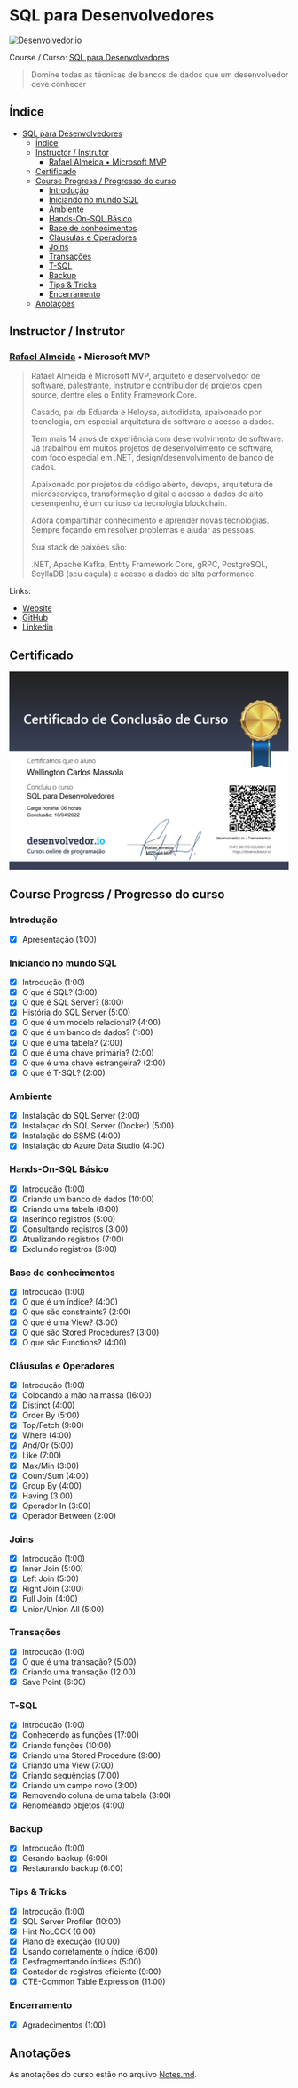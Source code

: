 <!-- markdownlint-disable MD026 -->
# SQL para Desenvolvedores

[![Desenvolvedor.io](https://desenvolvedor.io/images/home.png)](https://desenvolvedor.io)

Course / Curso: [SQL para Desenvolvedores](https://desenvolvedor.io/curso-online-sql-para-desenvolvedores)

> Domine todas as técnicas de bancos de dados que um desenvolvedor deve conhecer

## Índice

- [SQL para Desenvolvedores](#sql-para-desenvolvedores)
  - [Índice](#índice)
  - [Instructor / Instrutor](#instructor--instrutor)
    - [Rafael Almeida • Microsoft MVP](#rafael-almeida--microsoft-mvp)
  - [Certificado](#certificado)
  - [Course Progress / Progresso do curso](#course-progress--progresso-do-curso)
    - [Introdução](#introdução)
    - [Iniciando no mundo SQL](#iniciando-no-mundo-sql)
    - [Ambiente](#ambiente)
    - [Hands-On-SQL Básico](#hands-on-sql-básico)
    - [Base de conhecimentos](#base-de-conhecimentos)
    - [Cláusulas e Operadores](#cláusulas-e-operadores)
    - [Joins](#joins)
    - [Transações](#transações)
    - [T-SQL](#t-sql)
    - [Backup](#backup)
    - [Tips & Tricks](#tips--tricks)
    - [Encerramento](#encerramento)
  - [Anotações](#anotações)

## Instructor / Instrutor

### [Rafael Almeida](https://desenvolvedor.io/instrutor/rafael-almeida) • Microsoft MVP

> Rafael Almeida é Microsoft MVP, arquiteto e desenvolvedor de software, palestrante, instrutor e contribuidor de projetos open source, dentre eles o Entity Framework Core.
>
> Casado, pai da Eduarda e Heloysa, autodidata, apaixonado por tecnologia, em especial arquitetura de software e acesso a dados.
>
> Tem mais 14 anos de experiência com desenvolvimento de software. Já trabalhou em muitos projetos de desenvolvimento de software, com foco especial em .NET, design/desenvolvimento de banco de dados.
>
> Apaixonado por projetos de código aberto, devops, arquitetura de microsserviços, transformação digital e acesso a dados de alto desempenho, é um curioso da tecnologia blockchain.
>
> Adora compartilhar conhecimento e aprender novas tecnologias. Sempre focando em resolver problemas e ajudar as pessoas.
>
> Sua stack de paixões são:
>
> .NET, Apache Kafka, Entity Framework Core, gRPC, PostgreSQL, ScyllaDB (seu caçula) e acesso a dados de alta performance.

Links:

- [Website](https://www.ralms.net/)
- [GitHub](https://github.com/ralmsdeveloper/)
- [Linkedin](https://www.linkedin.com/in/ralmsdeveloper/)

## Certificado

[![certificado desenvolvedor.io](images/8ae389ef6bc001364bdad40201113f92151691d4edd3e668d3b07ee98553c256.png)](https://desenvolvedor.io/certificados/8a667b4a-8668-4d33-87ba-6a499abd389e/validar)

## Course Progress / Progresso do curso

### Introdução

- [x] Apresentação (1:00)

### Iniciando no mundo SQL

- [x] Introdução (1:00)
- [x] O que é SQL? (3:00)
- [x] O que é SQL Server? (8:00)
- [x] História do SQL Server (5:00)
- [x] O que é um modelo relacional? (4:00)
- [x] O que é um banco de dados? (1:00)
- [x] O que é uma tabela? (2:00)
- [x] O que é uma chave primária? (2:00)
- [x] O que é uma chave estrangeira? (2:00)
- [x] O que é T-SQL? (2:00)

### Ambiente

- [x] Instalação do SQL Server (2:00)
- [x] Instalaçao do SQL Server (Docker) (5:00)
- [x] Instalação do SSMS (4:00)
- [x] Instalação do Azure Data Studio (4:00)

### Hands-On-SQL Básico

- [x] Introdução (1:00)
- [x] Criando um banco de dados (10:00)
- [x] Criando uma tabela (8:00)
- [x] Inserindo registros (5:00)
- [x] Consultando registros (3:00)
- [x] Atualizando registros (7:00)
- [x] Excluindo registros (6:00)

### Base de conhecimentos

- [x] Introdução (1:00)
- [x] O que é um índice? (4:00)
- [x] O que são constraints? (2:00)
- [x] O que é uma View? (3:00)
- [x] O que são Stored Procedures? (3:00)
- [x] O que são Functions? (4:00)

### Cláusulas e Operadores

- [x] Introdução (1:00)
- [x] Colocando a mão na massa (16:00)
- [x] Distinct (4:00)
- [x] Order By (5:00)
- [x] Top/Fetch (9:00)
- [x] Where (4:00)
- [x] And/Or (5:00)
- [x] Like (7:00)
- [x] Max/Min (3:00)
- [x] Count/Sum (4:00)
- [x] Group By (4:00)
- [x] Having (3:00)
- [x] Operador In (3:00)
- [x] Operador Between (2:00)

### Joins

- [x] Introdução (1:00)
- [x] Inner Join (5:00)
- [x] Left Join (5:00)
- [x] Right Join (3:00)
- [x] Full Join (4:00)
- [x] Union/Union All (5:00)

### Transações

- [x] Introdução (1:00)
- [x] O que é uma transação? (5:00)
- [x] Criando uma transação (12:00)
- [x] Save Point (6:00)

### T-SQL

- [x] Introdução (1:00)
- [x] Conhecendo as funções (17:00)
- [x] Criando funções (10:00)
- [x] Criando uma Stored Procedure (9:00)
- [x] Criando uma View (7:00)
- [x] Criando sequências (7:00)
- [x] Criando um campo novo (3:00)
- [x] Removendo coluna de uma tabela (3:00)
- [x] Renomeando objetos (4:00)

### Backup

- [x] Introdução (1:00)
- [x] Gerando backup (6:00)
- [x] Restaurando backup (6:00)

### Tips & Tricks

- [x] Introdução (1:00)
- [x] SQL Server Profiler (10:00)
- [x] Hint NoLOCK (6:00)
- [x] Plano de execução (10:00)
- [x] Usando corretamente o índice (6:00)
- [x] Desfragmentando índices (5:00)
- [x] Contador de registros eficiente (9:00)
- [x] CTE-Common Table Expression (11:00)

### Encerramento

- [x] Agradecimentos (1:00)

## Anotações

As anotações do curso estão no arquivo [Notes.md](Notes.md).
